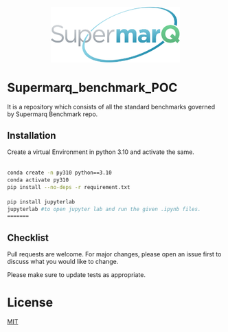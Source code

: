 <p align="center">
  <img src="image/logo.png" width="300" />
</p>

# Supermarq_benchmark_POC
It is a repository which consists of all the standard benchmarks governed  by Supermarq  Benchmark repo.

##

## Installation
 
 Create a virtual Environment in python 3.10 and activate the same.
 ```bash
 
conda create -n py310 python==3.10
conda activate py310
pip install --no-deps -r requirement.txt

pip install jupyterlab
jupyterlab #to open jupyter lab and run the given .ipynb files.
=======

```

## Checklist

Pull requests are welcome. For major changes, please open an issue first
to discuss what you would like to change.

Please make sure to update tests as appropriate.

# License

[MIT](https://choosealicense.com/licenses/mit/)
